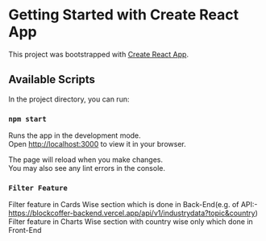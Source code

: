 # Getting Started with Create React App

This project was bootstrapped with [Create React App](https://github.com/facebook/create-react-app).

## Available Scripts

In the project directory, you can run:

### `npm start`

Runs the app in the development mode.\
Open [http://localhost:3000](http://localhost:3000) to view it in your browser.

The page will reload when you make changes.\
You may also see any lint errors in the console.

### `Filter Feature`

Filter feature in Cards Wise section which is done in Back-End(e.g. of API:- https://blockcoffer-backend.vercel.app/api/v1/industrydata?topic&country)
Filter feature in Charts Wise section with country wise only which done in Front-End
